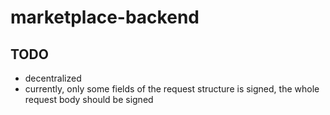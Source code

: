 # marketplace-backend

## TODO

- decentralized
- currently, only some fields of the request structure is signed, the whole request body should be signed
